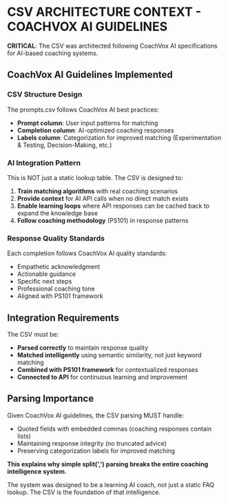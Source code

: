 # CSV ARCHITECTURE CONTEXT - COACHVOX AI GUIDELINES

**CRITICAL**: The CSV was architected following CoachVox AI specifications for AI-based coaching systems.

## CoachVox AI Guidelines Implemented

### CSV Structure Design
The prompts.csv follows CoachVox AI best practices:
- **Prompt column**: User input patterns for matching
- **Completion column**: AI-optimized coaching responses
- **Labels column**: Categorization for improved matching (Experimentation & Testing, Decision-Making, etc.)

### AI Integration Pattern
This is NOT just a static lookup table. The CSV is designed to:
1. **Train matching algorithms** with real coaching scenarios
2. **Provide context** for AI API calls when no direct match exists
3. **Enable learning loops** where API responses can be cached back to expand the knowledge base
4. **Follow coaching methodology** (PS101) in response patterns

### Response Quality Standards
Each completion follows CoachVox AI quality standards:
- Empathetic acknowledgment
- Actionable guidance 
- Specific next steps
- Professional coaching tone
- Aligned with PS101 framework

## Integration Requirements

The CSV must be:
- **Parsed correctly** to maintain response quality
- **Matched intelligently** using semantic similarity, not just keyword matching
- **Combined with PS101 framework** for contextualized responses
- **Connected to API** for continuous learning and improvement

## Parsing Importance
Given CoachVox AI guidelines, the CSV parsing MUST handle:
- Quoted fields with embedded commas (coaching responses contain lists)
- Maintaining response integrity (no truncated advice)
- Preserving categorization labels for improved matching

**This explains why simple split(',') parsing breaks the entire coaching intelligence system.**

The system was designed to be a learning AI coach, not just a static FAQ lookup. The CSV is the foundation of that intelligence.